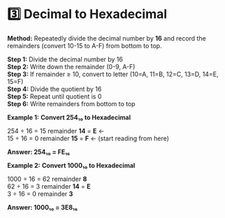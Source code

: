 # 3️⃣ Decimal to Hexadecimal


**Method:** Repeatedly divide the decimal number by **16** and record the remainders (convert 10-15 to A-F) from bottom to top.

<div class="steps">
    <div class="step"><strong>Step 1:</strong> Divide the decimal number by 16</div>
    <div class="step"><strong>Step 2:</strong> Write down the remainder (0-9, A-F)</div>
    <div class="step"><strong>Step 3:</strong> If remainder ≥ 10, convert to letter (10=A, 11=B, 12=C, 13=D, 14=E, 15=F)</div>
    <div class="step"><strong>Step 4:</strong> Divide the quotient by 16</div>
    <div class="step"><strong>Step 5:</strong> Repeat until quotient is 0</div>
    <div class="step"><strong>Step 6:</strong> Write remainders from bottom to top</div>
</div>

**Example 1:** **Convert 254₁₀ to Hexadecimal**

<div class="example">
     <div class="calculation">
254 ÷ 16 = 15 remainder <strong>14</strong> = <strong>E</strong> ←<br>
15  ÷ 16 = 0  remainder <strong>15</strong> = <strong>F</strong> ← (start reading from here)

<strong>Answer: 254₁₀ = FE₁₆</strong>
    </div>
</div>

**Example 2:** **Convert 1000₁₀ to Hexadecimal**                    
<div class="example">
     <div class="calculation">
1000 ÷ 16 = 62 remainder <strong>8</strong><br>
62   ÷ 16 = 3  remainder <strong>14</strong> = <strong>E</strong><br>
3    ÷ 16 = 0  remainder <strong>3</strong>

<strong>Answer: 1000₁₀ = 3E8₁₆</strong>
        </div>
</div>